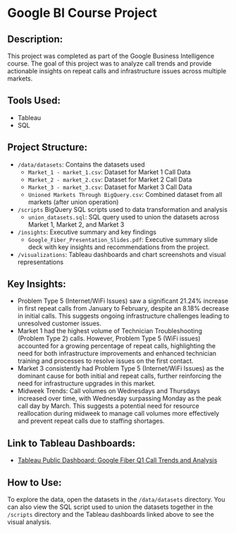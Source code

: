 # Google BI Course Project

## Description:
This project was completed as part of the Google Business Intelligence course. The goal of this project was to analyze call trends and provide actionable insights on repeat calls and infrastructure issues across multiple markets.

## Tools Used:
- Tableau
- SQL

## Project Structure:
- `/data/datasets`: Contains the datasets used
  - `Market_1 - market_1.csv`: Dataset for Market 1 Call Data
  - `Market_2 - market_2.csv`: Dataset for Market 2 Call Data
  - `Market_3 - market_3.csv`: Dataset for Market 3 Call Data
  - `Unioned Markets Through BigQuery.csv`: Combined dataset from all markets (after union operation)
- `/scripts` BigQuery SQL scripts used to data transformation and analysis
  - `union_datasets.sql`: SQL query used to union the datasets across Market 1, Market 2, and Market 3
- `/insights`: Executive summary and key findings
  - `Google_Fiber_Presentation_Slides.pdf`: Executive summary slide deck with key insights and recommendations from the project.
- `/visualizations`: Tableau dashboards and chart screenshots and visual representations

## Key Insights:
- Problem Type 5 (Internet/WiFi Issues) saw a significant 21.24% increase in first repeat calls from January to February, despite an 8.18% decrease in initial calls. This suggests ongoing infrastructure challenges leading to unresolved customer issues.
- Market 1 had the highest volume of Technician Troubleshooting (Problem Type 2) calls. However, Problem Type 5 (WiFi issues) accounted for a growing percentage of repeat calls, highlighting the need for both infrastructure improvements and enhanced technician training and processes to resolve issues on the first contact.
- Market 3 consistently had Problem Type 5 (Internet/WiFi Issues) as the dominant cause for both initial and repeat calls, further reinforcing the need for infrastructure upgrades in this market.
- Midweek Trends: Call volumes on Wednesdays and Thursdays increased over time, with Wednesday surpassing Monday as the peak call day by March. This suggests a potential need for resource reallocation during midweek to manage call volumes more effectively and prevent repeat calls due to staffing shortages.

## Link to Tableau Dashboards:
- [Tableau Public Dashboard: Google Fiber Q1 Call Trends and Analysis](https://public.tableau.com/views/CourseProjectGoogleFiberRepeatCallTrendsandInsights/Tables?:language=en-US&:sid=&:redirect=auth&:display_count=n&:origin=viz_share_link)

## How to Use:
To explore the data, open the datasets in the `/data/datasets` directory. You can also view the SQL script used to union the datasets together in the `/scripts` directory and the Tableau dashboards linked above to see the visual analysis.
